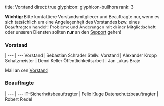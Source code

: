  title: Vorstand
direct: true
glyphicon: glyphicon-bullhorn
rank: 3
  
  
__Wichtig:__ Bitte kontaktiere Vorstandsmitglieder und Beauftragte nur, wenn es sich tatsächlich um eine Angelegenheit des Vorstandes bzw. eines Beauftragten handelt! Probleme und Änderungen mit deiner Mitgliedschaft oder unseren Diensten sollten __nur__ an den [Support](../../contact) gehen!

### Vorstand
 |
--- | ---
Vorstand		| Sebastian Schrader
Stellv. Vorstand	| Alexander Kropp
Schatzmeister		| Denni Keller
Öffentlichkeitsarbeit	| Jan Lukas Braje

Mail an den [Vorstand](vorstand@agdsn.de)

### Beauftragte
 |
--- | ---
IT-Sicherheitsbeauftragter	| Felix Kluge
Datenschutzbeauftragter		| Robert Riedel
